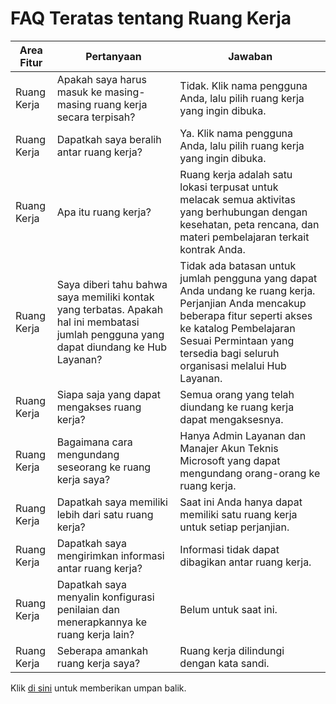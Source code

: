 # <a name="top-workspaces-faqs"></a>FAQ Teratas tentang Ruang Kerja

| Area Fitur        | Pertanyaan                                                                                                                                       | Jawaban                                                                                                                                                                                                                                |
|---------------------|------------------------------------------------------------------------------------------------------------------------------------------------|---------------------------------------------------------------------------------------------------------------------------------------------------------------------------------------------------------------------------------------|
| Ruang Kerja          | Apakah saya harus masuk ke masing-masing ruang kerja secara terpisah?                                                                                        | Tidak. Klik nama pengguna Anda, lalu pilih ruang kerja yang ingin dibuka.                                                                                                                                                         |
| Ruang Kerja          | Dapatkah saya beralih antar ruang kerja?                                                                                                            | Ya. Klik nama pengguna Anda, lalu pilih ruang kerja yang ingin dibuka.                                                                                                                                                        |
| Ruang Kerja          | Apa itu ruang kerja?                                                                                                                           | Ruang kerja adalah satu lokasi terpusat untuk melacak semua aktivitas yang berhubungan dengan kesehatan, peta rencana, dan materi pembelajaran terkait kontrak Anda.                                                                                |
| Ruang Kerja          | Saya diberi tahu bahwa saya memiliki kontak yang terbatas. Apakah hal ini membatasi jumlah pengguna yang dapat diundang ke Hub Layanan?                                         | Tidak ada batasan untuk jumlah pengguna yang dapat Anda undang ke ruang kerja. Perjanjian Anda mencakup beberapa fitur seperti akses ke katalog Pembelajaran Sesuai Permintaan yang tersedia bagi seluruh organisasi melalui Hub Layanan.     |
| Ruang Kerja          | Siapa saja yang dapat mengakses ruang kerja?                                                                                                                 | Semua orang yang telah diundang ke ruang kerja dapat mengaksesnya.                                                                                                                                                                                |
| Ruang Kerja          | Bagaimana cara mengundang seseorang ke ruang kerja saya?                                                                                                       | Hanya Admin Layanan dan Manajer Akun Teknis Microsoft yang dapat mengundang orang-orang ke ruang kerja.                                                                                                                    |
| Ruang Kerja          | Dapatkah saya memiliki lebih dari satu ruang kerja?                                                                                                            | Saat ini Anda hanya dapat memiliki satu ruang kerja untuk setiap perjanjian.                                                                                                                                                                          |
| Ruang Kerja          | Dapatkah saya mengirimkan informasi antar ruang kerja?                                                                                                     | Informasi tidak dapat dibagikan antar ruang kerja.                                                                                                                                                                                         |
| Ruang Kerja          | Dapatkah saya menyalin konfigurasi penilaian dan menerapkannya ke ruang kerja lain?                                                             | Belum untuk saat ini.                                                                                                                                                                                                                     |
| Ruang Kerja          | Seberapa amankah ruang kerja saya?                                                                                                                  | Ruang kerja dilindungi dengan kata sandi.                                                                                                                                                                                                          |


Klik <a href="mailto:SHub_Feedback_RC@Microsoft.com?subject=Resource%20Center%20Feedback%3A%20%3CInsert%20feedback%20topic%3E%3E&amp;body=%3C%3Cplease%20submit%20your%20feedback%20with%20enough%20detail%20on%20the%20problem%2C%20reproduction%20steps%20and%20what%20you%20desire%20to%20happen%3E%3E" target="_blank">di sini</a> untuk memberikan umpan balik.
